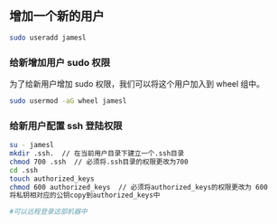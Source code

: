 ## 增加一个新的用户
```bash
sudo useradd jamesl
```

### 给新增加用户 sudo 权限
为了给新用户增加 sudo 权限，我们可以将这个用户加入到 wheel 组中。
```bash
sudo usermod -aG wheel jamesl
```

### 给新用户配置 ssh 登陆权限
```bash
su - jamesl
mkdir .ssh.  // 在当前用户目录下建立一个.ssh目录
chmod 700 .ssh  // 必须将.ssh目录的权限更改为700
cd .ssh
touch authorized_keys
chmod 600 authorized_keys  // 必须将authorized_keys的权限更改为 600
将私钥相对应的公钥copy到authorized_keys中

#可以远程登录这部机器中
```